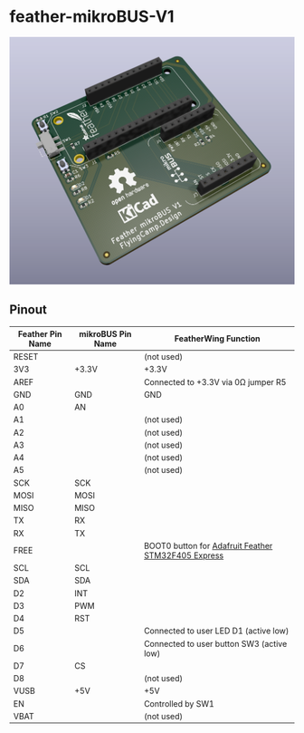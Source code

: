 # feather-mikroBUS-V1

![](images/feather-mikrobus-v1.png)

## Pinout

| Feather Pin Name | mikroBUS Pin Name | FeatherWing Function                                         |
| ---------------- | ----------------- | ------------------------------------------------------------ |
| RESET            |                   | (not used)                                                   |
| 3V3              | +3.3V             | +3.3V                                                        |
| AREF             |                   | Connected to +3.3V via 0Ω jumper R5                          |
| GND              | GND               | GND                                                          |
| A0               | AN                |                                                              |
| A1               |                   | (not used)                                                   |
| A2               |                   | (not used)                                                   |
| A3               |                   | (not used)                                                   |
| A4               |                   | (not used)                                                   |
| A5               |                   | (not used)                                                   |
| SCK              | SCK               |                                                              |
| MOSI             | MOSI              |                                                              |
| MISO             | MISO              |                                                              |
| TX               | RX                |                                                              |
| RX               | TX                |                                                              |
| FREE             |                   | BOOT0 button for [Adafruit Feather STM32F405 Express](https://www.adafruit.com/product/4382) |
| SCL              | SCL               |                                                              |
| SDA              | SDA               |                                                              |
| D2               | INT               |                                                              |
| D3               | PWM               |                                                              |
| D4               | RST               |                                                              |
| D5               |                   | Connected to user LED D1 (active low)                        |
| D6               |                   | Connected to user button SW3 (active low)                    |
| D7               | CS                |                                                              |
| D8               |                   | (not used)                                                   |
| VUSB             | +5V               | +5V                                                          |
| EN               |                   | Controlled by SW1                                            |
| VBAT             |                   | (not used)                                                   |


